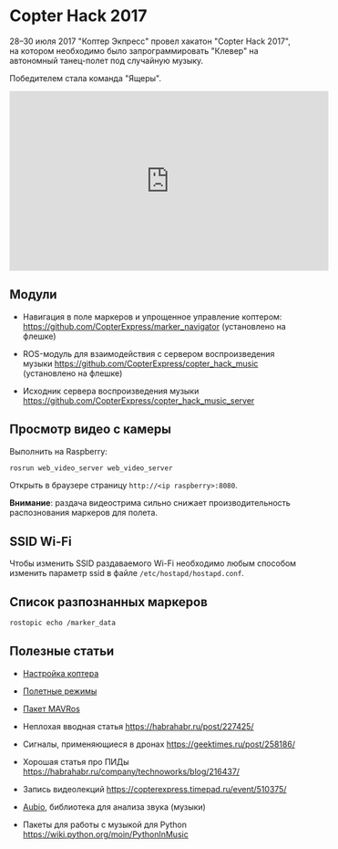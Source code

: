 Copter Hack 2017
===

28–30 июля 2017 "Коптер Экпресс" провел хакатон "Copter Hack 2017", на котором необходимо было запрограммировать "Клевер" на автономный танец-полет под случайную музыку.

Победителем стала команда "Ящеры".

<iframe width="560" height="315" src="https://www.youtube.com/embed/xgXheg3TTs4?rel=0" frameborder="0" allowfullscreen></iframe>

Модули
---

* Навигация в поле маркеров и упрощенное управление коптером: https://github.com/CopterExpress/marker_navigator (установлено на флешке)

* ROS-модуль для взаимодействия с сервером воспроизведения музыки https://github.com/CopterExpress/copter_hack_music (установлено на флешке)

* Исходник сервера воспроизведения музыки https://github.com/CopterExpress/copter_hack_music_server

Просмотр видео с камеры
---

Выполнить на Raspberry:

```bash
rosrun web_video_server web_video_server
```

Открыть в браузере страницу ``http://<ip raspberry>:8080``.

**Внимание**: раздача видеострима сильно снижает производительность распознования маркеров для полета.

SSID Wi-Fi
---

Чтобы изменить SSID раздаваемого Wi-Fi необходимо любым способом изменить параметр ssid в файле ``/etc/hostapd/hostapd.conf``.

Список разпознанных маркеров
---

```bash
rostopic echo /marker_data
```

Полезные статьи
---

* [Настройка коптера](setup.md)

* [Полетные режимы](modes.md)

* [Пакет MAVRos](mavros.md)

* Неплохая вводная статья
https://habrahabr.ru/post/227425/ 

* Сигналы, применяющиеся в дронах
https://geektimes.ru/post/258186/ 

* Хорошая статья про ПИДы
https://habrahabr.ru/company/technoworks/blog/216437/

* Запись видеолекций
https://copterexpress.timepad.ru/event/510375/

* [Aubio](https://aubio.org), библиотека для анализа звука (музыки)

* Пакеты для работы с музыкой для Python https://wiki.python.org/moin/PythonInMusic
